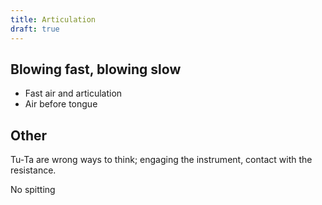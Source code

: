 ```yaml
---
title: Articulation
draft: true
---
```


## Blowing fast, blowing slow

- Fast air and articulation
- Air before tongue


## Other


Tu-Ta are wrong ways to think; engaging the instrument, contact with the resistance.

No spitting
